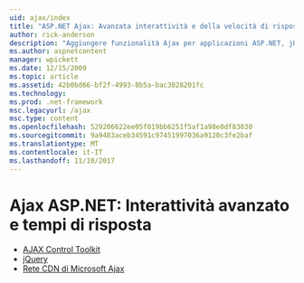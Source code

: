 ```yaml
---
uid: ajax/index
title: "ASP.NET Ajax: Avanzata interattività e della velocità di risposta | Documenti Microsoft"
author: rick-anderson
description: "Aggiungere funzionalità Ajax per applicazioni ASP.NET, jQuery o Ajax Control Toolkit. Migliorare le prestazioni delle applicazioni Ajax con il Micro..."
ms.author: aspnetcontent
manager: wpickett
ms.date: 12/15/2009
ms.topic: article
ms.assetid: 42b0bd66-bf2f-4993-8b5a-bac3028201fc
ms.technology: 
ms.prod: .net-framework
msc.legacyurl: /ajax
msc.type: content
ms.openlocfilehash: 529206622ee05f019bb6251f5af1a98e0df83030
ms.sourcegitcommit: 9a9483aceb34591c97451997036a9120c3fe2baf
ms.translationtype: MT
ms.contentlocale: it-IT
ms.lasthandoff: 11/10/2017
---
```

<a name="aspnet-ajax--enhanced-interactivity-and-responsiveness"></a>Ajax ASP.NET: Interattività avanzato e tempi di risposta
====================
- [AJAX Control Toolkit](https://go.devexpress.com/AjaxControlToolkit_ASP_Resources_ASP_AJAX_Index.aspx)
- [jQuery](http://jquery.com/)
- [Rete CDN di Microsoft Ajax](cdn/overview.md)

